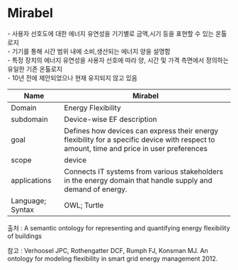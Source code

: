 # Mirabel

&#45; 사용자 선호도에 대한 에너지 유연성을 기기별로 금액,시기 등을 표현할 수 있는 온톨로지<br/>
&#45; 기기를 통해 시간 범위 내에 소비,생산되는 에너지 양을 설명함<br/>
&#45; 특정 장치의 에너지 유연성을 사용자 선호에 따라 양, 시간 및 가격 측면에서 정의하는 유일한 기존 온톨로지 <br/>
&#45; 10년 전에 제안되었으나 현재 유지되지 않고 있음

| Name         | Mirabel    |
| ------------ | --- |
| Domain       | Energy Flexibility    |
| subdomain    | Device-wise EF description    |
| goal         | Defines how devices can express their energy flexibility for a specific device with respect to amount, time and price in user preferences    |
| scope        | device    |
| applications | Connects IT systems from various stakeholders in the energy domain that handle supply and demand of energy.    |
| Language; Syntax             | OWL; Turtle    |

출처 :  A semantic ontology for representing and quantifying energy flexibility of buildings

참고 : Verhoosel JPC, Rothengatter DCF, Rumph FJ, Konsman MJ. An ontology for modeling flexibility in smart grid energy management 2012.